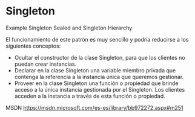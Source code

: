 # Singleton
Example Singleton Sealed and Singleton Hierarchy

El funcionamiento de este patrón es muy sencillo y podría reducirse a los siguientes conceptos:
 - Ocultar el constructor de la clase Singleton, para que los clientes no puedan crear instancias.
 - Declarar en la clase Singleton una variable miembro privada que contenga la referencia a la instancia única que queremos gestionar.
 - Proveer en la clase Singleton una función o propiedad que brinde acceso a la única instancia gestionada por el Singleton. 
   Los clientes acceden a la instancia a través de esta función o propiedad.


MSDN
https://msdn.microsoft.com/es-es/library/bb972272.aspx#m251
